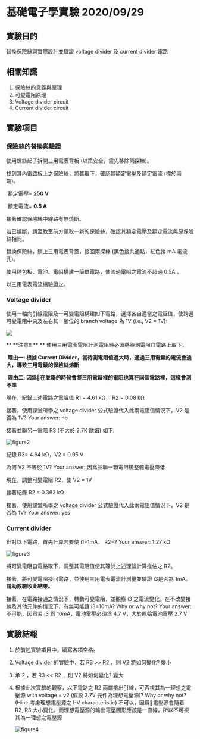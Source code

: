# 基礎電子學實驗 2020/09/29

## 實驗目的

替換保險絲與實際設計並驗證 voltage divider 及 current divider 電路

## 相關知識

1. 保險絲的意義與原理
2. 可變電阻原理
3. Voltage divider circuit
4. Current divider circuit

## 實驗項目

### 保險絲的替換與驗證

使用螺絲起子拆開三用電表背板 (以策安全，需先移除兩探棒)。

找到其內電路板上之保險絲，將其取下，確認其額定電壓及額定電流 (標於兩端)。

​	額定電壓= **250 V**

​	額定電流= **0.5 A**

接著確認保險絲中線路有無燒斷。

若已燒斷，請至教室前方領取一新的保險絲，確認其額定電壓及額定電流與原保險絲相同。

替換保險絲，鎖上三用電表背蓋，接回兩探棒 (黑色接共通點，紅色接 mA 電流孔)。

使用麵包板、電池、電阻構建一簡單電路，使流過電阻之電流不超過 0.5A 。

以三用電表電流檔驗證之。



### Voltage divider

使用一軸向引線電阻及一可變電阻構建如下電路，選擇各自適當之電阻值，使跨過可變電阻中央及左右其一腳位的 branch voltage 為 1V (i.e., V2 = 1V):

![](./figure1.png)

 ** **注意!! ** ** 使用三用電表電阻計測電阻時必須將待測電阻自電路上取下，

​	**理由一: 根據 Current Divider，當待測電阻值過大時，通過三用電錶的電流會過大，導致三用電錶的保險絲熔斷**

​	**理由二: 因爲在並聯的時候會將三用電錶裡的電阻也算在同個電路裡，這樣會測不準**

現在，紀錄上述電路之電阻值 R1 = 4.61 kΩ， R2 = 0.08 kΩ

接著，使用課堂所學之 voltage divider 公式驗證代入此兩電阻值情況下，V2 是否為 1V? Your answer: no

接著並聯另一電阻 R3 (不大於 2.7K 歐姆) 如下:

![figure2](./figure2.png)

紀錄 R3= 4.64 kΩ，V2 = 0.95 V

為何 V2 不等於 1V? Your answer: 因爲並聯一顆電阻後整體電壓降低

現在，調整可變電阻 R2，使 V2 = 1V

接著紀錄 R2 = 0.362 kΩ

接著，使用課堂所學之 voltage divider 公式驗證代入此兩電阻值情況下，V2 是否為 1V? Your answer: yes



### Current divider

針對以下電路，首先計算若要使 i1=1mA， R2=? Your answer: 1.27 kΩ

![figure3](./figure3.png)

將可變電阻自電路取下，調整其電阻值使其等於上述理論計算推估之 R2。

接著，將可變電阻接回電路，並使用三用電表電流計測量並驗證 i3是否為 1mA。**請助教驗收此結果。**

接著，在電路接通之情況下，轉動可變電阻，並觀察 i3 之電流變化。在不改變接線及其他元件的情況下，有無可能讓 i3=10mA? Why or why not? Your answer: 不可能，因爲若 i3 爲 10mA，電池電壓必須爲 4.7 V，大於原始電池電壓 3.7 V



## 實驗結報

1. 於前述實驗項目中，填寫各項空格。

2. Voltage divider 的實驗中，若 R3 >> R2 ，則 V2 將如何變化? 變小

3. 承 2.，若 R3 << R2 ，則 V2 將如何變化? 變大

4. 根據此次實驗的觀察，以下電路之 R2 兩端接出引線，可否視其為一理想之電壓源 with voltage = v2 (假設 3.7V 元件為理想電壓源)? Why or why not? (Hint: 考慮理想電壓源之 I-V characteristic)
不可以，因爲電壓源會隨着 R2, R3 大小變化，而理想電壓源的輸出電壓圖形應該是一直線，所以不可視其為一理想之電壓源


   ![figure4](./figure4.png)
